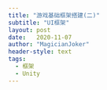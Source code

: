 ```yaml
---
title: "游戏基础框架搭建(二)"
subtitle: "UI框架"
layout: post
date:   2020-11-07
author: "MagicianJoker"
header-style: text
tags:
  - 框架
  - Unity
---
```




